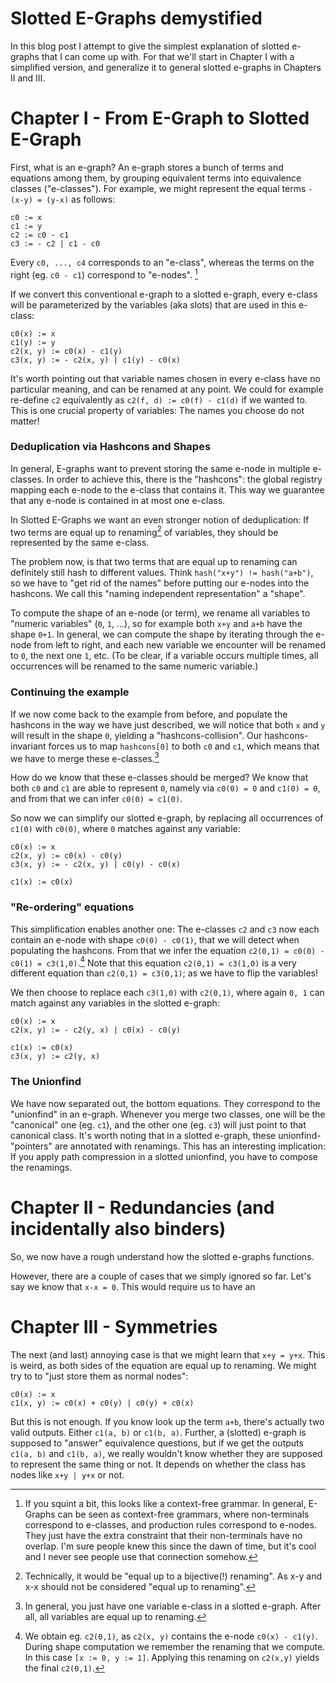 Slotted E-Graphs demystified
============================

In this blog post I attempt to give the simplest explanation of slotted e-graphs that I can come up with.
For that we'll start in Chapter I with a simplified version, and generalize it to general slotted e-graphs in Chapters II and III.

# Chapter I - From E-Graph to Slotted E-Graph
First, what is an e-graph?
An e-graph stores a bunch of terms and equations among them, by grouping equivalent terms into equivalence classes ("e-classes").
For example, we might represent the equal terms `-(x-y) = (y-x)` as follows:

```
c0 := x
c1 := y
c2 := c0 - c1
c3 := - c2 | c1 - c0
```

Every `c0, ..., c4` corresponds to an "e-class", whereas the terms on the right (eg. `c0 - c1`) correspond to "e-nodes". [^grammar]

If we convert this conventional e-graph to a slotted e-graph, every e-class will be parameterized by the variables (aka slots) that are used in this e-class:

```
c0(x) := x
c1(y) := y
c2(x, y) := c0(x) - c1(y)
c3(x, y) := - c2(x, y) | c1(y) - c0(x)
```

It's worth pointing out that variable names chosen in every e-class have no particular meaning, and can be renamed at any point.
We could for example re-define `c2` equivalently as `c2(f, d) := c0(f) - c1(d)` if we wanted to.
This is one crucial property of variables: The names you choose do not matter!

### Deduplication via Hashcons and Shapes

In general, E-graphs want to prevent storing the same e-node in multiple e-classes.
In order to achieve this, there is the "hashcons": the global registry mapping each e-node to the e-class that contains it.
This way we guarantee that any e-node is contained in at most one e-class.

In Slotted E-Graphs we want an even stronger notion of deduplication:
If two terms are equal up to renaming[^bij] of variables, they should be represented by the same e-class.

The problem now, is that two terms that are equal up to renaming can definitely still hash to different values. Think `hash("x+y") != hash("a+b")`,
so we have to "get rid of the names" before putting our e-nodes into the hashcons. We call this "naming independent representation" a "shape".

To compute the shape of an e-node (or term), we rename all variables to "numeric variables" (`0`, `1`, ...), so for example both `x+y` and `a+b` have the shape `0+1`.
In general, we can compute the shape by iterating through the e-node from left to right, and each new variable we encounter will be renamed to `0`, the next one `1`, etc.
(To be clear, if a variable occurs multiple times, all occurrences will be renamed to the same numeric variable.)

### Continuing the example

If we now come back to the example from before, and populate the hashcons in the way we have just described,
we will notice that both `x` and `y` will result in the shape `0`, yielding a "hashcons-collision".
Our hashcons-invariant forces us to map `hashcons[0]` to both `c0` and `c1`, which means that we have to merge these e-classes.[^one-var-eclass]

How do we know that these e-classes should be merged? We know that both `c0` and `c1` are able to represent `0`, namely via `c0(0) = 0` and `c1(0) = 0`,
and from that we can infer `c0(0) = c1(0)`.

So now we can simplify our slotted e-graph, by replacing all occurrences of `c1(0)` with `c0(0)`, where `0` matches against any variable:

```
c0(x) := x
c2(x, y) := c0(x) - c0(y)
c3(x, y) := - c2(x, y) | c0(y) - c0(x)

c1(x) := c0(x)
```

### "Re-ordering" equations

This simplification enables another one:
The e-classes `c2` and `c3` now each contain an e-node with shape `c0(0) - c0(1)`, that we will detect when populating the hashcons.
From that we infer the equation `c2(0,1) = c0(0) - c0(1) = c3(1,0)`.[^shape-compute]
Note that this equation `c2(0,1) = c3(1,0)` is a very different equation than `c2(0,1) = c3(0,1)`; as we have to flip the variables!

We then choose to replace each `c3(1,0)` with `c2(0,1)`, where again `0, 1` can match against any variables in the slotted e-graph:

```
c0(x) := x
c2(x, y) := - c2(y, x) | c0(x) - c0(y)

c1(x) := c0(x)
c3(x, y) := c2(y, x)
```

### The Unionfind

We have now separated out, the bottom equations. They correspond to the "unionfind" in an e-graph.
Whenever you merge two classes, one will be the "canonical" one (eg. `c1`), and the other one (eg. `c3`) will just point to that canonical class.
It's worth noting that in a slotted e-graph, these unionfind-"pointers" are annotated with renamings.
This has an interesting implication: If you apply path compression in a slotted unionfind, you have to compose the renamings.

# Chapter II - Redundancies (and incidentally also binders)
So, we now have a rough understand how the slotted e-graphs functions.

However, there are a couple of cases that we simply ignored so far.
Let's say we know that `x-x = 0`. This would require us to have an 

# Chapter III - Symmetries
The next (and last) annoying case is that we might learn that `x+y = y+x`.
This is weird, as both sides of the equation are equal up to renaming.
We might try to to "just store them as normal nodes":

```
c0(x) := x
c1(x, y) := c0(x) + c0(y) | c0(y) + c0(x)
```

But this is not enough.
If you know look up the term `a+b`, there's actually two valid outputs. Either `c1(a, b)` or `c1(b, a)`.
Further, a (slotted) e-graph is supposed to "answer" equivalence questions, but if we get the outputs `c1(a, b)` and `c1(b, a)`, we really wouldn't know whether they are supposed to represent the same thing or not.
It depends on whether the class has nodes like `x+y | y+x` or not.

[^bij]: Technically, it would be "equal up to a bijective(!) renaming". As x-y and x-x should not be considered "equal up to renaming".
[^grammar]: If you squint a bit, this looks like a context-free grammar. In general, E-Graphs can be seen as context-free grammars, where non-terminals correspond to e-classes, and production rules correspond to e-nodes. They just have the extra constraint that their non-terminals have no overlap. I'm sure people knew this since the dawn of time, but it's cool and I never see people use that connection somehow.
[^one-var-eclass]: In general, you just have one variable e-class in a slotted e-graph. After all, all variables are equal up to renaming.
[^shape-compute]: We obtain eg. `c2(0,1)`, as `c2(x, y)` contains the e-node `c0(x) - c1(y)`. During shape computation we remember the renaming that we compute. In this case `[x := 0, y := 1]`. Applying this renaming on `c2(x,y)` yields the final `c2(0,1)`.
